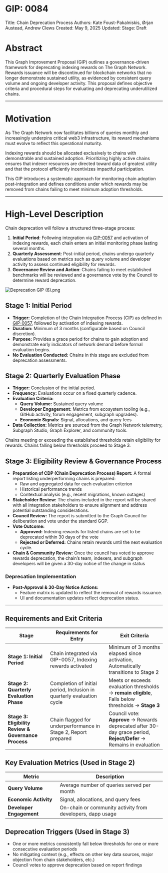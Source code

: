 # GIP: 0084
Title: Chain Deprecation Process
Authors: Kate Foust-Pakalniskis, Ørjan Austead, Andrew Clews
Created: May 9, 2025
Updated: 
Stage: Draft

# Abstract

This Graph Improvement Proposal (GIP) outlines a governance-driven framework for deprecating indexing rewards on The Graph Network. Rewards issuance will be discontinued for blockchain networks that no longer demonstrate sustained utility, as evidenced by consistent query volume and ongoing developer activity. This proposal defines objective criteria and procedural steps for evaluating and deprecating underutilized chains.

---

# Motivation

As The Graph Network now facilitates billions of queries monthly and increasingly underpins critical web3 infrastructure, its reward mechanisms must evolve to reflect this operational maturity.

Indexing rewards should be allocated exclusively to chains with demonstrable and sustained adoption. Prioritizing highly active chains ensures that indexer resources are directed toward data of greatest utility and that the protocol efficiently incentivizes impactful participation.

This GIP introduces a systematic approach for monitoring chain adoption post-integration and defines conditions under which rewards may be removed from chains failing to meet minimum adoption thresholds.

---

# High-Level Description

Chain deprecation will follow a structured three-stage process:

1. **Initial Period**: Following integration via [GIP-0057](https://forum.thegraph.com/t/gip-0057-chain-integration-process/4468) and activation of indexing rewards, each chain enters an initial monitoring phase lasting several months.
2. **Quarterly Assessment**: Post-initial period, chains undergo quarterly evaluations based on metrics such as query volume and developer activity to assess continued eligibility for rewards.
3. **Governance Review and Action**: Chains failing to meet established benchmarks will be reviewed and a governance vote by the Council to determine reward deprecation.

![Deprecation GIP (6).png](attachment:43ff017e-712f-4fea-8398-26832a30383d:Deprecation_GIP_(6).png)

## **Stage 1: Initial Period**

- **Trigger:** Completion of the Chain Integration Process (CIP) as defined in [GIP-0057](https://forum.thegraph.com/t/gip-0057-chain-integration-process/4468), followed by activation of indexing rewards.
- **Duration:** Minimum of 3 months (configurable based on Council discretion).
- **Purpose:** Provides a grace period for chains to gain adoption and demonstrate early indicators of network demand before formal evaluation begins.
- **No Evaluation Conducted:** Chains in this stage are excluded from deprecation assessments.

## **Stage 2: Quarterly Evaluation Phase**

- **Trigger:** Conclusion of the initial period.
- **Frequency:** Evaluations occur on a fixed quarterly cadence.
- **Evaluation Criteria:**
    - **Query Volume:** Sustained query volume
    - **Developer Engagement:** Metrics from ecosystem tooling (e.g., GitHub activity, forum engagement, subgraph upgrades).
    - **Economic Signals:** Signal, allocations, and query fees
- **Data Collection:** Metrics are sourced from the Graph Network telemetry, Subgraph Studio, Graph Explorer, and community tools.

Chains meeting or exceeding the established thresholds retain eligibility for rewards. Chains falling below thresholds proceed to Stage 3.

## **Stage 3: Eligibility Review & Governance Process**

- **Preparation of CDP (Chain Deprecation Process) Report:** A formal report listing underperforming chains is prepared:
    - Raw and aggregated data for each evaluation criterion
    - Historical performance trends
    - Contextual analysis (e.g., recent migrations, known outages)
- **Stakeholder Review:** The chains included in the report will be shared with all integration stakeholders to ensure alignment and address potential outstanding considerations.
- **Council Review:** The report is submitted to the Graph Council for deliberation and vote under the standard GGP.
- **Vote Outcome:**
    - **Approved:** Indexing rewards for listed chains are set to be deprecated within 30 days of the vote
    - **Rejected or Deferred:** Chains retain rewards until the next evaluation cycle.
- **Chain & Community Review:** Once the council has voted to approve rewards deprecation, the chain’s team, indexers, and subgraph developers will be given a 30-day notice of the change in status

### **Deprecation Implementation**

- **Post-Approval & 30-Day Notice Actions:**
    - Feature matrix is updated to reflect the removal of rewards issuance.
    - UI and documentation updates reflect deprecation status.

---

## Requirements and Exit Criteria

| **Stage** | **Requirements for Entry** | **Exit Criteria** |
| --- | --- | --- |
| **Stage 1: Initial Period** | Chain integrated via GIP-0057, Indexing rewards activated |  Minimum of 3 months elapsed since activation, Automatically transitions to Stage 2 |
| **Stage 2: Quarterly Evaluation Phase** | Completion of initial period, Inclusion in quarterly evaluation cycle | Meets or exceeds evaluation thresholds → **remain eligible**, Falls below thresholds → **Stage 3** |
| **Stage 3: Eligibility Review & Governance Process** | Chain flagged for underperformance in Stage 2, Report prepared | Council vote: **Approve** → Rewards deprecated after 30-day grace period, **Reject/Defer** → Remains in evaluation |

## **Key Evaluation Metrics (Used in Stage 2)**

| **Metric**  | **Description** |
| --- | --- |
| **Query Volume** | Average number of queries served per month |
| **Economic Activity** | Signal, allocations, and query fees |
| **Developer Engagement** | On-chain or community activity from developers, dapp usage |

## **Deprecation Triggers (Used in Stage 3)**

- One or more metrics consistently fall below thresholds for one or more consecutive evaluation periods
- No mitigating context (e.g., effects on other key data sources, major objection from chain stakeholders, etc.)
- Council votes to approve deprecation based on report findings
